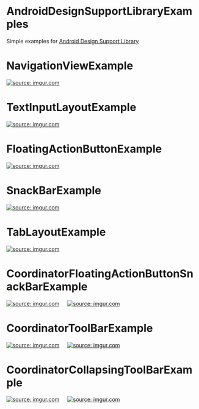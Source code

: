 AndroidDesignSupportLibraryExamples
================================
Simple examples for [Android Design Support Library](http://android-developers.blogspot.tw/2015/05/android-design-support-library.html)

NavigationViewExample
================================
<a href="http://imgur.com/LjfCkLv"><img src="http://i.imgur.com/LjfCkLv.png" title="source: imgur.com" /></a>

TextInputLayoutExample
================================
<a href="http://imgur.com/naorgUa"><img src="http://i.imgur.com/naorgUa.png" title="source: imgur.com" /></a>

FloatingActionButtonExample
================================
<a href="http://imgur.com/M4I6bql"><img src="http://i.imgur.com/M4I6bql.png?1" title="source: imgur.com" /></a>

SnackBarExample
================================
<a href="http://imgur.com/mPEG2Ql"><img src="http://i.imgur.com/mPEG2Ql.png?1" title="source: imgur.com" /></a>


TabLayoutExample
================================
<a href="http://imgur.com/086CsFF"><img src="http://i.imgur.com/086CsFF.png?1" title="source: imgur.com" /></a>


CoordinatorFloatingActionButtonSnackBarExample
================================
<span>
<a href="http://imgur.com/FEk1Z0g"><img src="http://i.imgur.com/FEk1Z0g.png?1" title="source: imgur.com" /></a>
</span>
<span>&nbsp;&nbsp;&nbsp;</span>
<span>
<a href="http://imgur.com/dCsTUqg"><img src="http://i.imgur.com/dCsTUqg.png?1" title="source: imgur.com" /></a>
</span>

CoordinatorToolBarExample
================================
<span>
<a href="http://imgur.com/D2MaQhB"><img src="http://i.imgur.com/D2MaQhB.png?1" title="source: imgur.com" /></a>
</span>
<span>&nbsp;&nbsp;&nbsp;</span>
<span>
<a href="http://imgur.com/ct1XjSr"><img src="http://i.imgur.com/ct1XjSr.png?1" title="source: imgur.com" /></a>
</span>

             
CoordinatorCollapsingToolBarExample
================================
<span>
<a href="http://imgur.com/I0gOs6E"><img src="http://i.imgur.com/I0gOs6E.png?1" title="source: imgur.com" /></a>
</span>
<span>&nbsp;&nbsp;&nbsp;</span>
<span>
<a href="http://imgur.com/fZN0Ppa"><img src="http://i.imgur.com/fZN0Ppa.png?1" title="source: imgur.com" /></a>
</span>

